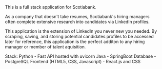 This is a full stack application for Scotiabank. 

As a company that doesn't take resumes, Scotiabank's hiring managers often complete extensive research into candidates via LinkedIn profiles. 

This application is the extension of LinkedIn you never new you needed. By scraping, saving, and storing potential candidates profiles to be accessed later for reference, this application is the perfect additon to any hiring manager or member of talent aquisition. 

Stack:
Python - Fast API hosted with uvicorn
Java - SpringBoot
Database - PostgreSQL
Frontend (HTML5, CSS, Javascript) - React.js and CSS


